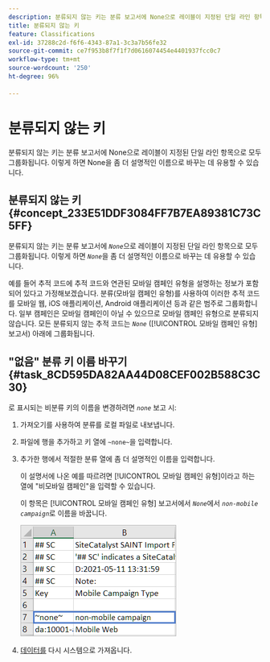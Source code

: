 ```yaml
---
description: 분류되지 않는 키는 분류 보고서에 None으로 레이블이 지정된 단일 라인 항목으로 모두 그룹화됩니다. 이렇게 하면 None을 좀 더 설명적인 이름으로 바꾸는 데 유용할 수 있습니다.
title: 분류되지 않는 키
feature: Classifications
exl-id: 37288c2d-f6f6-4343-87a1-3c3a7b56fe32
source-git-commit: ce7f953b8f7f1f7d0616074454e4401937fcc0c7
workflow-type: tm+mt
source-wordcount: '250'
ht-degree: 96%

---
```


# 분류되지 않는 키

분류되지 않는 키는 분류 보고서에 None으로 레이블이 지정된 단일 라인 항목으로 모두 그룹화됩니다. 이렇게 하면 None을 좀 더 설명적인 이름으로 바꾸는 데 유용할 수 있습니다.

## 분류되지 않는 키 {#concept_233E51DDF3084FF7B7EA89381C73C5FF}

분류되지 않는 키는 분류 보고서에 *`None`*&#x200B;으로 레이블이 지정된 단일 라인 항목으로 모두 그룹화됩니다. 이렇게 하면 *`None`*&#x200B;을 좀 더 설명적인 이름으로 바꾸는 데 유용할 수 있습니다.

예를 들어 추적 코드에 추적 코드와 연관된 모바일 캠페인 유형을 설명하는 정보가 포함되어 있다고 가정해보겠습니다. 분류(모바일 캠페인 유형)를 사용하여 이러한 추적 코드를 모바일 웹, iOS 애플리케이션, Android 애플리케이션 등과 같은 범주로 그룹화합니다. 일부 캠페인은 모바일 캠페인이 아닐 수 있으므로 모바일 캠페인 유형으로 분류되지 않습니다. 모든 분류되지 않는 추적 코드는 *`None`* ([!UICONTROL 모바일 캠페인 유형] 보고서) 아래에 그룹화됩니다.

## &quot;없음&quot; 분류 키 이름 바꾸기 {#task_8CD595DA82AA44D08CEF002B588C3C30}

<!-- 

t_rename_classification_none.xml

 -->

로 표시되는 비분류 키의 이름을 변경하려면 *`none`* 보고 시:

1. 가져오기를 사용하여 분류를 로컬 파일로 내보냅니다.
1. 파일에 행을 추가하고 키 열에 `~none~`을 입력합니다.
1. 추가한 행에서 적절한 분류 열에 좀 더 설명적인 이름을 입력합니다.

   이 설명서에 나온 예를 따르려면 [!UICONTROL 모바일 캠페인 유형]이라고 하는 열에 &quot;비모바일 캠페인&quot;을 입력할 수 있습니다.

   이 항목은 [!UICONTROL 모바일 캠페인 유형] 보고서에서 *`None`*&#x200B;에서 *`non-mobile campaign`*&#x200B;로 이름을 바꿉니다.

   ![분류되지 않는 키 예시](/help/components/classifications/importer/assets/non-classified-key.png)

1. [데이터를](/help/components/classifications/importer/import-file.md) 다시 시스템으로 가져옵니다.
